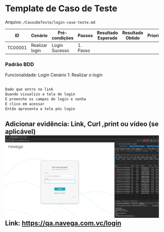 
# Template de Caso de Teste

Arquivo: `/CasosDeTeste/login-case-teste.md`

| ID | Cenário | Pré-condições | Passos | Resultado Esperado | Resultado Obtido | Prioridade |
| --- | --- | --- | --- | --- | --- | --- |
| TC00001 | Realizar login | Login Sucesso | 1. Passo 

### Padrão BDD

Funcionalidade: Login
Cenário 1: Realizar o login

```

Dado que entro no link 
Quando visualizo a tela de login
E preencho os campos de login e senha
E clico em acessar
Então apresenta a tela pós login

```

Adicionar evidência: Link, Curl ,print ou vídeo (se aplicável)
![login](image.png)
Link: https://qa.navega.com.vc/login
---